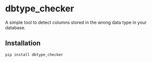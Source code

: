 # dbtype_checker

A simple tool to detect columns stored in the wrong data type in your database.

## Installation

```bash
pip install dbtype_checker

